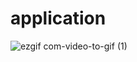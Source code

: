 # application
![ezgif com-video-to-gif (1)](https://github.com/wangruichen01/application/assets/76982720/0aab068f-9955-4ccf-a6d0-c3bdd09ab456)
